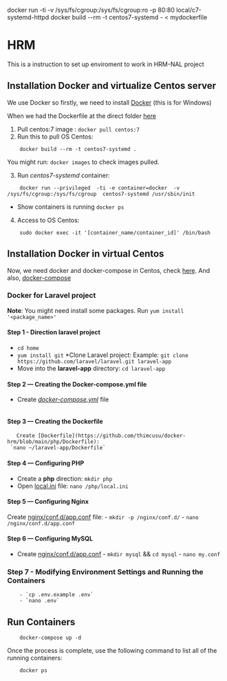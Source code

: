 docker run -ti -v /sys/fs/cgroup:/sys/fs/cgroup:ro -p 80:80 local/c7-systemd-httpd
docker build --rm -t centos7-systemd - < mydockerfile

# HRM 

This is a instruction to set up enviroment to work in HRM-NAL project

## Installation Docker and virtualize Centos server 

We use Docker so firstly, we need to install [Docker](https://docs.docker.com/docker-for-windows/install/) (this is for Windows)

When we had the Dockerfile at the direct folder [here](https://github.com/thimcusu/docker-hrm)
1. Pull centos:7 image : `docker pull centos:7`
2. Run this to pull OS Centos: 
```
	docker build --rm -t centos7-systemd .
```
  You might run: ` docker images ` to check images pulled.
 
3. Run *centos7-systemd* container:
 
```
	docker run --privileged  -ti -e container=docker  -v /sys/fs/cgroup:/sys/fs/cgroup  centos7-systemd /usr/sbin/init
```
  - Show containers is running `docker ps`
4. Access to OS Centos:
```
	sudo docker exec -it '[container_name/container_id]' /bin/bash
```
## Installation Docker in virtual Centos
Now, we need docker and docker-compose in Centos, check [here](https://www.digitalocean.com/community/tutorials/how-to-install-and-use-docker-on-centos-7). And also, [docker-compose](https://www.digitalocean.com/community/tutorials/how-to-install-and-use-docker-compose-on-centos-7)

### Docker for Laravel project
 **Note**: You might need install some packages. Run `yum install '<package_name>'` 
#### Step 1 - Direction laravel project 
 * `cd home` 
 * `yum install git` 
 *Clone Laravel project:
  Example: `git clone https://github.com/laravel/laravel.git laravel-app` 
 * Move into the **laravel-app** directory:
      `cd laravel-app`
#### Step 2 — Creating the Docker-compose.yml file
 * Create [*docker-compose.yml*](https://github.com/thimcusu/docker-hrm/blob/main/docker-compose.yml) file
```nano docker-compose.yml
```
#### Step 3 — Creating the Dockerfile
       Create [Dockerfile](https://github.com/thimcusu/docker-hrm/blob/main/php/Dockerfile): 
     `nano ~/laravel-app/Dockerfile`
#### Step 4 — Configuring PHP
  * Create a **php** direction: `mkdir php`
  * Open [local.ini](https://github.com/thimcusu/docker-hrm/blob/main/php/local.ini) file: `nano /php/local.ini`
#### Step 5 — Configuring Nginx
 Create [nginx/conf.d/app.conf](https://github.com/thimcusu/docker-hrm/blob/main/nginx/app.conf) file: 
        - `mkdir -p /nginx/conf.d/`
        - `nano /nginx/conf.d/app.conf`
#### Step 6 — Configuring MySQL
  * Create [nginx/conf.d/app.conf](https://github.com/thimcusu/docker-hrm/blob/main/mysql/my.cnf)
        - `mkdir mysql` && `cd mysql`
        - `nano my.conf`
### Step 7 - Modifying Environment Settings and Running the Containers
        - `cp .env.example .env`
        - `nano .env`
## Run Containers
```
    docker-compose up -d 
```
Once the process is complete, use the following command to list all of the running containers:
``` 
    docker ps
```


